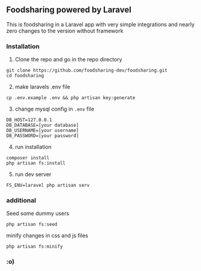 ## Foodsharing powered by Laravel

This is foodsharing in a Laravel app with very simple integrations and nearly zero changes to the version without framework

### Installation

1. Clone the repo and go in the repo directory

```
git clone https://github.com/foodsharing-dev/foodsharing.git
cd foodsharing
```

2. make laravels .env file

```
cp .env.example .env && php artisan key:generate
```

3. change mysql config in `.env` file

```
DB_HOST=127.0.0.1
DB_DATABASE=[your database]
DB_USERNAME=[your username]
DB_PASSWORD=[your password]
```

4. run installation

```
composer install
php artisan fs:install
```

5. run dev server

```
FS_ENV=laravel php artisan serv
```

### additional

Seed some dummy users

```
php artisan fs:seed
```

minify changes in css and js files

```
php artisan fs:minify
```

### :o)